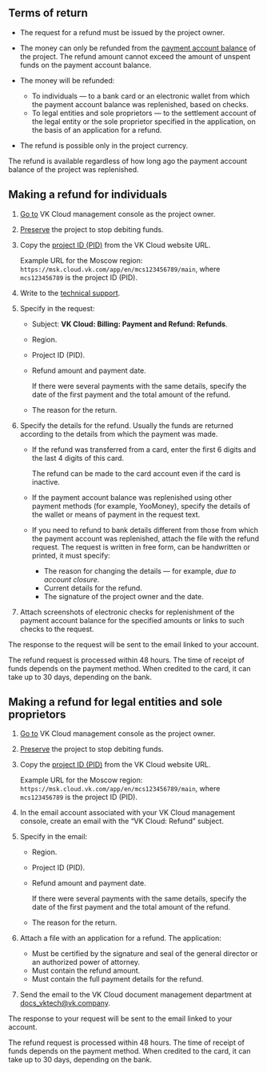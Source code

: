## Terms of return

- The request for a refund must be issued by the project owner.
- The money can only be refunded from the [payment account balance](../../concepts/balance) of the project. The refund amount cannot exceed the amount of unspent funds on the payment account balance.
- The money will be refunded:

  - To individuals — to a bank card or an electronic wallet from which the payment account balance was replenished, based on checks.
  - To legal entities and sole proprietors — to the settlement account of the legal entity or the sole proprietor specified in the application, on the basis of an application for a refund.

- The refund is possible only in the project currency.

<info>

The refund is available regardless of how long ago the payment account balance of the project was replenished.

</info>

## Making a refund for individuals

1. [Go to](https://msk.cloud.vk.com/app/en/) VK Cloud management console as the project owner.
1. [Preserve](/en/tools-for-using-services/account/instructions/project-settings/manage#project_conservation) the project to stop debiting funds.
1. Copy the [project ID (PID)](/en/tools-for-using-services/account/instructions/project-settings/manage#getting_project_id) from the VK Cloud website URL.

   Example URL for the Moscow region: `https://msk.cloud.vk.com/app/en/mcs123456789/main`, where `mcs123456789` is the project ID (PID).

1. Write to the [technical support](mailto:support@mcs.mail.ru).
1. Specify in the request:

   - Subject: **VK Cloud: Billing: Payment and Refund: Refunds**.
   - Region.
   - Project ID (PID).
   - Refund amount and payment date.

     If there were several payments with the same details, specify the date of the first payment and the total amount of the refund.

   - The reason for the return.

1. Specify the details for the refund. Usually the funds are returned according to the details from which the payment was made.

   - If the refund was transferred from a card, enter the first 6 digits and the last 4 digits of this card.

      <info>

      The refund can be made to the card account even if the card is inactive.

      </info>

   - If the payment account balance was replenished using other payment methods (for example, YooMoney), specify the details of the wallet or means of payment in the request text.

   - If you need to refund to bank details different from those from which the payment account was replenished, attach the file with the refund request. The request is written in free form, can be handwritten or printed, it must specify:

      - The reason for changing the details — for example, *due to account closure*.
      - Current details for the refund.
      - The signature of the project owner and the date.

1. Attach screenshots of electronic checks for replenishment of the payment account balance for the specified amounts or links to such checks to the request.

The response to the request will be sent to the email linked to your account.

The refund request is processed within 48 hours. The time of receipt of funds depends on the payment method. When credited to the card, it can take up to 30 days, depending on the bank.

## Making a refund for legal entities and sole proprietors

1. [Go to](https://msk.cloud.vk.com/app/en/) VK Cloud management console as the project owner.
1. [Preserve](/en/tools-for-using-services/account/instructions/project-settings/manage#project_conservation) the project to stop debiting funds.
1. Copy the [project ID (PID)](/en/tools-for-using-services/account/instructions/project-settings/manage#getting_project_id) from the VK Cloud website URL.

   Example URL for the Moscow region: `https://msk.cloud.vk.com/app/en/mcs123456789/main`, where `mcs123456789` is the project ID (PID).

1. In the email account associated with your VK Cloud management console, create an email with the “VK Cloud: Refund” subject.
1. Specify in the email:

   - Region.
   - Project ID (PID).
   - Refund amount and payment date.

     If there were several payments with the same details, specify the date of the first payment and the total amount of the refund.

   - The reason for the return.

1. Attach a file with an application for a refund. The application:

    - Must be certified by the signature and seal of the general director or an authorized power of attorney.
    - Must contain the refund amount.
    - Must contain the full payment details for the refund.

1. Send the email to the VK Cloud document management department at [docs_vktech@vk.company](mailto:docs_vktech@vk.company).

The response to your request will be sent to the email linked to your account.

The refund request is processed within 48 hours. The time of receipt of funds depends on the payment method. When credited to the card, it can take up to 30 days, depending on the bank.
